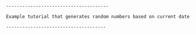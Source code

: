 

     --------------------------------------

     Example tutorial that generates random numbers based on current date
     
     -------------------------------------

